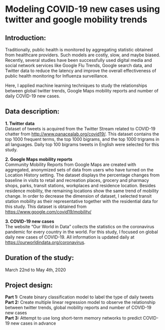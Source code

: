 # Modeling COVID-19 new cases using twitter and google mobility trends  
 
## Introduction:  
Traditionally, public health is monitored by aggregating statistic obtained from healthcare providers. Such models are costly, slow, and maybe biased. Recently, several studies have been successfully used digital media and social network services like Google Flu Trends, Google search data, and Twitter data to reduce the latency and improve the overall effectiveness of public health monitoring for Influenza surveillance.    

Here, I applied machine learning techniques to study the relationships between global twitter trends, Google Maps mobility reports and number of daily COVID-19 new cases.

## Data description:  
**1.	Twitter data**     
Dataset of tweets is acquired from the Twitter Stream related to COVID-19 chatter from http://www.panacealab.org/covid19/. This dataset contains the top 1000 frequent terms, the top 1000 bigrams, and the top 1000 trigrams in all languages. Daily top 100 bigrams tweets in English were selected for this study. 
  
**2.	Google Maps mobility reports**    
Community Mobility Reports from Google Maps are created with aggregated, anonymized sets of data from users who have turned on the Location History setting. The dataset displays the percentage changes from baseline in visits to retail and recreation places, grocery and pharmacy shops, parks, transit stations, workplaces and residence location. Besides residence mobility, the remaining locations show the same trend of mobility change. In order to decrease the dimension of dataset, I selected transit station mobility as their representative together with the residential data for this study. This dataset is obtained from https://www.google.com/covid19/mobility/
  
**3.	COVID-19 new cases**    
The website “Our World in Data” collects the statistics on the coronavirus pandemic  for every country in the world. For this study, I focused on global daily new cases of COVID-19. All information is updated daily at https://ourworldindata.org/coronavirus. 
  

## Duration of the study:  
March 22nd to May 4th, 2020

## Project design:
**Part 1:** Create binary classification model to label the type of daily tweets 
**Part 2:** Create multiple linear regression model to observe the relationship between twitter trends, global mobility reports and number of COVID-19 new cases     
**Part 3:** Attempt to use long short-term memory networks to predict COVID-19 new cases in advance   
